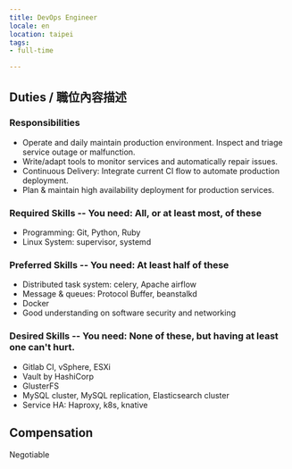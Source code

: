 ```yaml
---
title: DevOps Engineer
locale: en
location: taipei
tags:
- full-time

---
```

## Duties / 職位內容描述

### Responsibilities

* Operate and daily maintain production environment. Inspect and triage service outage
  or malfunction.
* Write/adapt tools to monitor services and automatically repair issues.
* Continuous Delivery: Integrate current CI flow to automate production deployment.
* Plan & maintain high availability deployment for production services.

### Required Skills -- You need: All, or at least most, of these

* Programming: Git, Python, Ruby
* Linux System: supervisor, systemd

### Preferred Skills -- You need: At least half of these

* Distributed task system: celery, Apache airflow
* Message & queues: Protocol Buffer, beanstalkd
* Docker
* Good understanding on software security and networking

### Desired Skills -- You need: None of these, but having at least one can't hurt.

* Gitlab CI, vSphere, ESXi
* Vault by HashiCorp
* GlusterFS
* MySQL cluster, MySQL replication, Elasticsearch cluster
* Service HA: Haproxy, k8s, knative

## Compensation
Negotiable